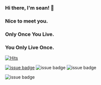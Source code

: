 ### Hi there, I'm sean! 👋
### Nice to meet you.


### Only Once You Live.
### You Only Live Once.

[![Hits](https://hits.seeyoufarm.com/api/count/incr/badge.svg?url=https%3A%2F%2Fgithub.com%2Fsean-baek&count_bg=%2379C83D&title_bg=%23555555&icon=&icon_color=%23E7E7E7&title=hits&edge_flat=false)](https://hits.seeyoufarm.com)


<a href="https://facebook/xeanbaek">![issue badge](https://img.shields.io/badge/Facebook-xeanbaek-black?logo=facebook)</a><!-- facebook badge -->
![issue badge](https://img.shields.io/badge/Instagram-xean__baek-black?logo=instagram)<!-- instagram badge -->
![issue badge](https://img.shields.io/twitter/url?color=black&label=twitter%20%40xeanbaek&logo=twitter&logoColor=black&url=https%3A%2F%2Ftwitter.com?labelcolor=black)<!-- twitter -->

![issue badge](https://img.shields.io/github/followers/sean-baek?color=black&label=Github%20Followers&logo=github&logoColor=black)<!-- github followers -->

